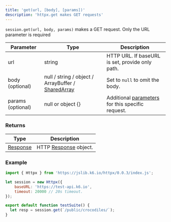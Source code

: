 ```yaml
---
title: 'get(url, [body], [params])'
description: 'httpx.get makes GET requests'
---
```


`session.get(url, body, params)` makes a GET request. Only the URL parameter is required


| Parameter      | Type   | Description                                                                          |
| -------------- | ------ | ------------------------------------------------------------------------------------ |
| url  | string    | HTTP URL. If baseURL is set, provide only path. |
| body (optional) | null / string / object / ArrayBuffer / [SharedArray](/javascript-api/k6-data/sharedarray) | Set to `null` to omit the body. |
| params (optional) | null or object {} | Additional [parameters](/javascript-api/k6-http/params) for this specific request. |

### Returns

| Type                                         | Description           |
| -------------------------------------------- | --------------------- |
| [Response](/javascript-api/k6-http/response) | HTTP [Response](/javascript-api/k6-http/response) object. |

### Example

<CodeGroup labels={[]}>

```javascript
import { Httpx } from 'https://jslib.k6.io/httpx/0.0.3/index.js';

let session = new Httpx({
    baseURL: 'https://test-api.k6.io', 
    timeout: 20000 // 20s timeout.
});

export default function testSuite() {
  let resp = session.get(`/public/crocodiles/`);
}
```

</CodeGroup>
